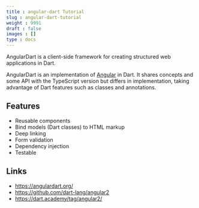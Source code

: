 ```yaml
---
title : angular-dart Tutorial
slug : angular-dart-tutorial
weight : 9991
draft : false
images : []
type : docs
---
```


AngularDart is a client-side framework for creating structured web applications in Dart.

AngularDart is an implementation of [Angular](https://angular.io/) in Dart. It shares concepts and some API with the TypeScript version but differs in implementation, taking advantage of Dart features such as classes and annotations.



Features
--------

 - Reusable components 
 - Bind models (Dart classes) to HTML markup
 - Deep linking
 - Form validation
 - Dependency injection
 - Testable

Links
-----

 - https://angulardart.org/
 - https://github.com/dart-lang/angular2
 - https://dart.academy/tag/angular2/

